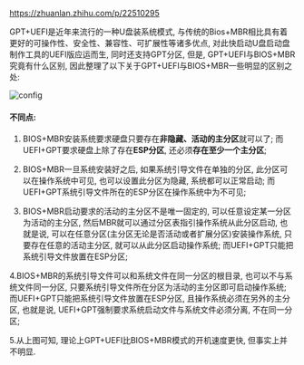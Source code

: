 https://zhuanlan.zhihu.com/p/22510295

GPT+UEFI是近年来流行的一种U盘装系统模式, 与传统的Bios+MBR相比具有着更好的可操作性、安全性、兼容性、可扩展性等诸多优点, 对此快启动U盘启动盘制作工具的UEFI版应运而生, 同时还支持GPT分区, 但是, GPT+UEFI与BIOS+MBR究竟有什么区别, 因此整理了以下关于GPT+UEFI与BIOS+MBR一些明显的区别之处:

![config](images/11.jpg)

#### 不同点: 

1. BIOS+MBR安装系统要求硬盘只要存在**非隐藏、活动的主分区**就可以了; 而UEFI+GPT要求硬盘上除了存在**ESP分区**, 还必须**存在至少一个主分区**; 

2. BIOS+MBR一旦系统安装好之后, 如果系统引导文件在单独的分区, 此分区可以在操作系统中可见, 也可以设置此分区为隐藏, 系统都可以正常启动; 而UEFI+GPT系统引导文件所在的ESP分区在操作系统中为不可见; 

3. BIOS+MBR启动要求的活动的主分区不是唯一固定的, 可以任意设定某一分区为活动的主分区, 然后MBR就可以通过分区表指引操作系统从此分区启动, 也就是说, 可以在任意分区(主分区无论是否活动或者扩展分区)安装操作系统, 只要存在任意的活动主分区, 就可以从此分区启动操作系统; 而UEFI+GPT只能把系统引导文件放置在ESP分区; 

4.BIOS+MBR的系统引导文件可以和系统文件在同一分区的根目录, 也可以不与系统文件同一分区, 只要系统引导文件所在分区为活动的主分区即可启动操作系统; 而UEFI+GPT只能把系统引导文件放置在ESP分区, 且操作系统必须在另外的主分区, 也就是说, UEFI+GPT强制要求系统启动文件与系统文件必须分离, 不在同一分区; 

5.从上图可知, 理论上GPT+UEFI比BIOS+MBR模式的开机速度更快, 但事实上并不明显. 